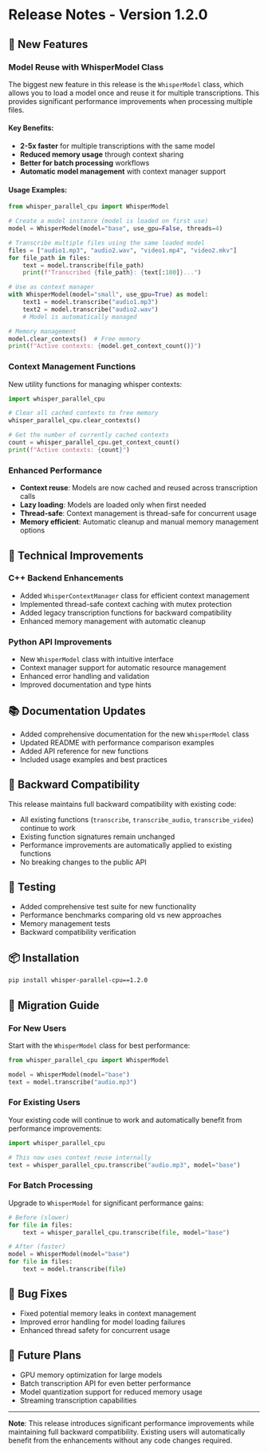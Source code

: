 # Release Notes - Version 1.2.0

## 🚀 New Features

### Model Reuse with WhisperModel Class

The biggest new feature in this release is the `WhisperModel` class, which allows you to load a model once and reuse it for multiple transcriptions. This provides significant performance improvements when processing multiple files.

#### Key Benefits:
- **2-5x faster** for multiple transcriptions with the same model
- **Reduced memory usage** through context sharing
- **Better for batch processing** workflows
- **Automatic model management** with context manager support

#### Usage Examples:

```python
from whisper_parallel_cpu import WhisperModel

# Create a model instance (model is loaded on first use)
model = WhisperModel(model="base", use_gpu=False, threads=4)

# Transcribe multiple files using the same loaded model
files = ["audio1.mp3", "audio2.wav", "video1.mp4", "video2.mkv"]
for file_path in files:
    text = model.transcribe(file_path)
    print(f"Transcribed {file_path}: {text[:100]}...")

# Use as context manager
with WhisperModel(model="small", use_gpu=True) as model:
    text1 = model.transcribe("audio1.mp3")
    text2 = model.transcribe("audio2.wav")
    # Model is automatically managed

# Memory management
model.clear_contexts()  # Free memory
print(f"Active contexts: {model.get_context_count()}")
```

### Context Management Functions

New utility functions for managing whisper contexts:

```python
import whisper_parallel_cpu

# Clear all cached contexts to free memory
whisper_parallel_cpu.clear_contexts()

# Get the number of currently cached contexts
count = whisper_parallel_cpu.get_context_count()
print(f"Active contexts: {count}")
```

### Enhanced Performance

- **Context reuse**: Models are now cached and reused across transcription calls
- **Lazy loading**: Models are loaded only when first needed
- **Thread-safe**: Context management is thread-safe for concurrent usage
- **Memory efficient**: Automatic cleanup and manual memory management options

## 🔧 Technical Improvements

### C++ Backend Enhancements
- Added `WhisperContextManager` class for efficient context management
- Implemented thread-safe context caching with mutex protection
- Added legacy transcription functions for backward compatibility
- Enhanced memory management with automatic cleanup

### Python API Improvements
- New `WhisperModel` class with intuitive interface
- Context manager support for automatic resource management
- Enhanced error handling and validation
- Improved documentation and type hints

## 📚 Documentation Updates

- Added comprehensive documentation for the new `WhisperModel` class
- Updated README with performance comparison examples
- Added API reference for new functions
- Included usage examples and best practices

## 🔄 Backward Compatibility

This release maintains full backward compatibility with existing code:

- All existing functions (`transcribe`, `transcribe_audio`, `transcribe_video`) continue to work
- Existing function signatures remain unchanged
- Performance improvements are automatically applied to existing functions
- No breaking changes to the public API

## 🧪 Testing

- Added comprehensive test suite for new functionality
- Performance benchmarks comparing old vs new approaches
- Memory management tests
- Backward compatibility verification

## 📦 Installation

```bash
pip install whisper-parallel-cpu==1.2.0
```

## 🎯 Migration Guide

### For New Users
Start with the `WhisperModel` class for best performance:

```python
from whisper_parallel_cpu import WhisperModel

model = WhisperModel(model="base")
text = model.transcribe("audio.mp3")
```

### For Existing Users
Your existing code will continue to work and automatically benefit from performance improvements:

```python
import whisper_parallel_cpu

# This now uses context reuse internally
text = whisper_parallel_cpu.transcribe("audio.mp3", model="base")
```

### For Batch Processing
Upgrade to `WhisperModel` for significant performance gains:

```python
# Before (slower)
for file in files:
    text = whisper_parallel_cpu.transcribe(file, model="base")

# After (faster)
model = WhisperModel(model="base")
for file in files:
    text = model.transcribe(file)
```

## 🐛 Bug Fixes

- Fixed potential memory leaks in context management
- Improved error handling for model loading failures
- Enhanced thread safety for concurrent usage

## 🔮 Future Plans

- GPU memory optimization for large models
- Batch transcription API for even better performance
- Model quantization support for reduced memory usage
- Streaming transcription capabilities

---

**Note**: This release introduces significant performance improvements while maintaining full backward compatibility. Existing users will automatically benefit from the enhancements without any code changes required. 